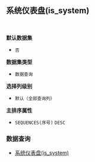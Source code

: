 ## 系统仪表盘(is_system) <!-- {docsify-ignore-all} -->



<br>
<p class="panel-title"><b>默认数据集</b></p>

* `否`

<p class="panel-title"><b>数据集类型</b></p>

* `数据查询`

<p class="panel-title"><b>选择列级别</b></p>

* `默认（全部查询列）`


<p class="panel-title"><b>主排序属性</b></p>

* `SEQUENCES(序号)` `DESC`



### 数据查询
  * [系统仪表盘(is_system)](module/Base/dyna_dashboard/query/is_system)
